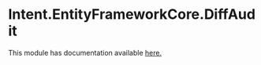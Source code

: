# Intent.EntityFrameworkCore.DiffAudit

This module has documentation available [here.](https://docs.intentarchitect.com/articles/modules-dotnet/intent-entityframeworkcore-diffaudit/intent-entityframeworkcore-diffaudit.html)
